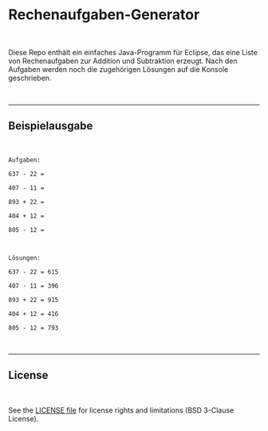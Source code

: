 # Rechenaufgaben-Generator #

<br>

Diese Repo enthält ein einfaches Java-Programm für Eclipse, das eine Liste von Rechenaufgaben zur Addition und
Subtraktion erzeugt. Nach den Aufgaben werden noch die zugehörigen Lösungen auf die Konsole geschrieben.

<br>

----

## Beispielausgabe ##

<br>

```
Aufgaben:

637 - 22 = 

407 - 11 = 

893 + 22 = 

404 + 12 = 

805 - 12 = 



Lösungen:

637 - 22 = 615

407 - 11 = 396

893 + 22 = 915

404 + 12 = 416

805 - 12 = 793

```

<br>

----

## License ##

<br>

See the [LICENSE file](LICENSE.md) for license rights and limitations (BSD 3-Clause License).

<br>
